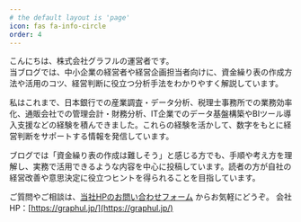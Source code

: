```yaml
---
# the default layout is 'page'
icon: fas fa-info-circle
order: 4
---
```


こんにちは、株式会社グラフルの運営者です。  
当ブログでは、中小企業の経営者や経営企画担当者向けに、資金繰り表の作成方法や活用のコツ、経営判断に役立つ分析手法をわかりやすく解説しています。

私はこれまで、日本銀行での産業調査・データ分析、税理士事務所での業務効率化、通販会社での管理会計・財務分析、IT企業でのデータ基盤構築やBIツール導入支援などの経験を積んできました。これらの経験を活かして、数字をもとに経営判断をサポートする情報を発信しています。

ブログでは「資金繰り表の作成は難しそう」と感じる方でも、手順や考え方を理解し、実務で活用できるような内容を中心に投稿しています。読者の方が自社の経営改善や意思決定に役立つヒントを得られることを目指しています。

ご質問やご相談は、[当社HPのお問い合わせフォーム](https://graphul.jp/#contact) からお気軽にどうぞ。
会社HP：[https://graphul.jp/](https://graphul.jp/)

